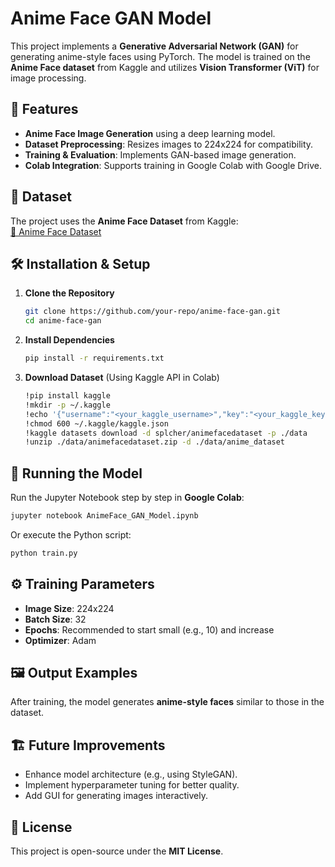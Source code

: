# Anime Face GAN Model

This project implements a **Generative Adversarial Network (GAN)** for generating anime-style faces using PyTorch. The model is trained on the **Anime Face dataset** from Kaggle and utilizes **Vision Transformer (ViT)** for image processing.

## 📌 Features
- **Anime Face Image Generation** using a deep learning model.
- **Dataset Preprocessing**: Resizes images to 224x224 for compatibility.
- **Training & Evaluation**: Implements GAN-based image generation.
- **Colab Integration**: Supports training in Google Colab with Google Drive.

## 📁 Dataset
The project uses the **Anime Face Dataset** from Kaggle:  
[🔗 Anime Face Dataset](https://www.kaggle.com/datasets/splcher/animefacedataset)  

## 🛠 Installation & Setup

1. **Clone the Repository**  
   ```sh
   git clone https://github.com/your-repo/anime-face-gan.git
   cd anime-face-gan
   ```

2. **Install Dependencies**  
   ```sh
   pip install -r requirements.txt
   ```

3. **Download Dataset** (Using Kaggle API in Colab)  
   ```sh
   !pip install kaggle
   !mkdir -p ~/.kaggle
   !echo '{"username":"<your_kaggle_username>","key":"<your_kaggle_key>"}' > ~/.kaggle/kaggle.json
   !chmod 600 ~/.kaggle/kaggle.json
   !kaggle datasets download -d splcher/animefacedataset -p ./data
   !unzip ./data/animefacedataset.zip -d ./data/anime_dataset
   ```

## 🚀 Running the Model
Run the Jupyter Notebook step by step in **Google Colab**:
```sh
jupyter notebook AnimeFace_GAN_Model.ipynb
```

Or execute the Python script:
```sh
python train.py
```

## ⚙️ Training Parameters
- **Image Size**: 224x224  
- **Batch Size**: 32  
- **Epochs**: Recommended to start small (e.g., 10) and increase  
- **Optimizer**: Adam  

## 🖼 Output Examples
After training, the model generates **anime-style faces** similar to those in the dataset.

## 🏗 Future Improvements
- Enhance model architecture (e.g., using StyleGAN).  
- Implement hyperparameter tuning for better quality.  
- Add GUI for generating images interactively.  

## 📜 License
This project is open-source under the **MIT License**.
